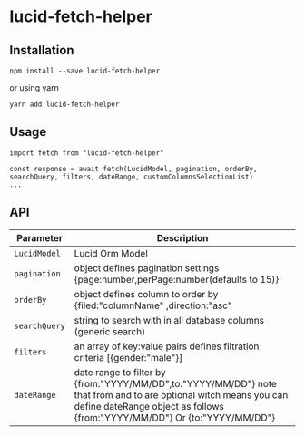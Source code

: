 # lucid-fetch-helper

## Installation

`npm install --save lucid-fetch-helper`

or using yarn

`yarn add lucid-fetch-helper`

## Usage

```
import fetch from "lucid-fetch-helper"

const response = await fetch(LucidModel, pagination, orderBy, searchQuery, filters, dateRange, customColumnsSelectionList)
...
```

## API

| Parameter | Description |
|-----------|-------------|
|`LucidModel`|Lucid Orm Model|
|`pagination`|object defines pagination settings {page:number,perPage:number(defaults to 15)}|
|`orderBy`|object defines column to order by {filed:"columnName" ,direction:"asc"|"desc"}|
|`searchQuery`|string to search with in all database columns (generic search)|
|`filters`|an array of key:value pairs defines filtration criteria  [{gender:"male"}]|
|`dateRange`|date range to filter by {from:"YYYY/MM/DD",to:"YYYY/MM/DD"} note that from and to are optional witch means you can define dateRange object as follows {from:"YYYY/MM/DD"} Or {to:"YYYY/MM/DD"}

